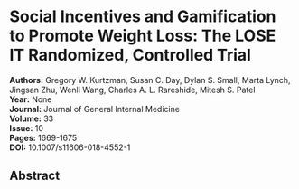 # Social Incentives and Gamification to Promote Weight Loss: The LOSE IT Randomized, Controlled Trial

**Authors:** Gregory W. Kurtzman, Susan C. Day, Dylan S. Small, Marta Lynch, Jingsan Zhu, Wenli Wang, Charles A. L. Rareshide, Mitesh S. Patel  
**Year:** None  
**Journal:** Journal of General Internal Medicine  
**Volume:** 33  
**Issue:** 10  
**Pages:** 1669-1675  
**DOI:** 10.1007/s11606-018-4552-1  

## Abstract


